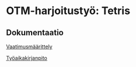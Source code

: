 # OTM-harjoitustyö: Tetris

## Dokumentaatio

[Vaatimusmäärittely](dokumentaatio/vaatimusmaarittely.md)

[Työaikakirjanpito](dokumentaatio/tuntikirjanpito.md)